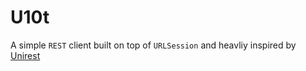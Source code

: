 # U10t

A simple `REST` client built on top of `URLSession` and heavliy inspired by [Unirest](http://kong.github.io/unirest-java/)
